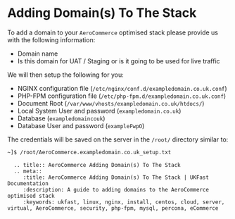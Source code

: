 # Adding Domain(s) To The Stack

To add a domain to your `AeroCommerce` optimised stack please provide us with the following information:

- Domain name
- Is this domain for UAT / Staging or is it going to be used for live traffic

We will then setup the following for you:

- NGINX configuration file (`/etc/nginx/conf.d/exampledomain.co.uk.conf`)
- PHP-FPM configuration file (`/etc/php-fpm.d/exampledomain.co.uk.conf`)
- Document Root (`/var/www/vhosts/exampledomain.co.uk/htdocs/`)
- Local System User and password (`exampledomain.co.uk`)
- Database (`exampledomaincouk`)
- Database User and password (`exampleFwpO`)

The credentials will be saved on the server in the `/root/` directory similar to:

```bash
~]$ /root/AeroCommerce.exampledomain.co.uk_setup.txt
```

```eval_rst
  .. title:: AeroCommerce Adding Domain(s) To The Stack
  .. meta::
     :title: AeroCommerce Adding Domain(s) To The Stack | UKFast Documentation
     :description: A guide to adding domains to the AeroCommerce optimised stack
     :keywords: ukfast, linux, nginx, install, centos, cloud, server, virtual, AeroCommerce, security, php-fpm, mysql, percona, eCommerce
```
